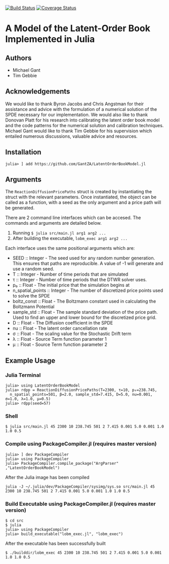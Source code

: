 [![Build Status](https://travis-ci.org/GantZA/LatentOrderBookModel.jl.svg?branch=master)](https://travis-ci.org/GantZA/LatentOrderBookModel.jl)
[![Coverage Status](https://coveralls.io/repos/github/GantZA/LatentOrderBookModel.jl/badge.svg?branch=master)](https://coveralls.io/github/GantZA/LatentOrderBookModel.jl?branch=master)

# A Model of the Latent-Order Book Implemented in Julia

## Authors
* Michael Gant
* Tim Gebbie

## Acknowledgements

We would like to thank Byron Jacobs and Chris Angstman for their assistance and advice with the formulation of a numerical solution of the SPDE necessary for our implementation. We would also like to thank Donovan Platt for his research into calibrating the latent order book model and the code patterns for the numerical solution and calibration techniques. Michael Gant would like to thank Tim Gebbie for his supervision which entailed numerous discussions, valuable advice and resources.


## Installation

```
julia> ] add https://github.com/GantZA/LatentOrderBookModel.jl
```

## Arguments

The `ReactionDiffusionPricePaths` struct is created by instantiating the struct with the relevant parameters. Once instantiated, the object can be called as a function, with a seed as the only argument and a price path will be generated.

There are 2 command line interfaces which can be accesed. The commands and arguments are detailed below.
1) Running `$ julia src/main.jl arg1 arg2 ...`
2) After building the executable, `lobm_exec arg1 arg2 ...`

Each interface uses the same positional arguments which are:
* SEED :: Integer - The seed used for any random number generation. This ensures that paths are reproducible. A value of -1 will generate and use a random seed.
* T :: Integer - Number of time periods that are simulated
* τ :: Integer - Number of time periods that the DTWR solver uses.
* p₀ :: Float - The initial price that the simulation begins at
* n_spatial_points :: Integer - The number of discretized price points used to solve the SPDE
* boltz_const :: Float - The Boltzmann constant used in calculating the Boltzmann Potential
* sample_std :: Float - The sample standard deviation of the price path. Used to find an upper and lower bound for the discretized price grid.
* D :: Float - The Diffusion coefficient in the SPDE
* nu :: Float - The latent order cancellation rate
* σ :: Float - The scaling value for the Stochastic Drift term
* λ :: Float - Source Term function parameter 1
* μ :: Float - Source Term function parameter 2
## Example Usage

### Julia Terminal

```
julia> using LatentOrderBookModel
julia> rdpp = ReactionDiffusionPricePaths(T=2300, τ=10, p₀=238.745,
  n_spatial_points=501, β=2.0, sample_std=7.415, D=5.0, nu=0.001, σ=1.0, λ=1.0, μ=0.5)
julia> rdpp(seed=57)

```

### Shell
```
$ julia src/main.jl 45 2300 10 238.745 501 2 7.415 0.001 5.0 0.001 1.0 1.0 0.5
```

### Compile using PackageCompiler.jl (requires master version)

```
julia> ] dev PackageCompiler
julia> using PackageCompiler
julia> PackageCompiler.compile_package("ArgParser" ,"LatentOrderBookModel")

```
After the Julia image has been compiled
```
julia -J ~/.julia/dev/PackageCompiler/sysimg/sys.so src/main.jl 45 2300 10 238.745 501 2 7.415 0.001 5.0 0.001 1.0 1.0 0.5

```

### Build Executable using PackageCompiler.jl (requires master version)

```
$ cd src
$ julia
julia> using PackageCompiler
julia> build_executable("lobm_exec.jl", "lobm_exec")

```
After the executable has been successfully built
```
$ ./builddir/lobm_exec 45 2300 10 238.745 501 2 7.415 0.001 5.0 0.001 1.0 1.0 0.5
```
